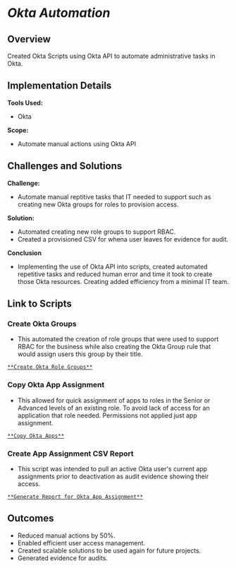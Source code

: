 # *Okta Automation*

## Overview
Created Okta Scripts using Okta API to automate administrative tasks in Okta.

## Implementation Details
**Tools Used:** 
- Okta

**Scope:** 
- Automate manual actions using Okta API

## Challenges and Solutions
**Challenge:** 
- Automate manual reptitive tasks that IT needed to support such as creating new Okta groups for roles to provision access.

**Solution:** 
- Automated creating new role groups to support RBAC.
- Created a provisioned CSV for whena user leaves for evidence for audit.

**Conclusion**
- Implementing the use of Okta API into scripts, created automated repetitive tasks and reduced human error and time it took to create those Okta resources. Creating added efficiency from a minimal IT team.

## Link to Scripts

### Create Okta Groups
- This automated the creation of role groups that were used to support RBAC for the business while also creating the Okta Group rule that would assign users this group by their title.

[`**Create Okta Role Groups**`](https://github.com/vincenttvo/vincenttvo.github.io/blob/main/Projects/Workflow_Automation/Python/okta-autoamtion/okta_groups_create_w_rules.py)

### Copy Okta App Assignment
- This allowed for quick assignment of apps to roles in the Senior or Advanced levels of an existing role. To avoid lack of access for an application that role needed. Permissions not applied just app assignment.

[`**Copy Okta Apps**`](https://github.com/vincenttvo/vincenttvo.github.io/blob/main/Projects/Workflow_Automation/Python/okta-autoamtion/okta_assign_copied_apps_to_group.py)

### Create App Assignment CSV Report
- This script was intended to pull an active Okta user's current app assignments prior to deactivation as audit evidence showing their access.

[`**Generate Report for Okta App Assignment**`](https://github.com/vincenttvo/vincenttvo.github.io/blob/main/Projects/Workflow_Automation/Python/okta-autoamtion/okta_user_app_access_csv.py)


## Outcomes
- Reduced manual actions by 50%.
- Enabled efficient user access management.
- Created scalable solutions to be used again for future projects.
- Generated evidence for audits.
